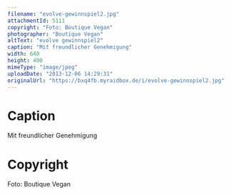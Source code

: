 ```yaml
---
filename: "evolve-gewinnspiel2.jpg"
attachmentId: 5111
copyright: "Foto: Boutique Vegan"
photographer: "Boutique Vegan"
altText: "evolve gewinnspiel2"
caption: "Mit freundlicher Genehmigung"
width: 640
height: 400
mimeType: "image/jpeg"
uploadDate: "2013-12-06 14:29:31"
originalUrl: "https://bxq4fb.myraidbox.de/i/evolve-gewinnspiel2.jpg"
---
```


# Caption

Mit freundlicher Genehmigung

# Copyright

Foto: Boutique Vegan
